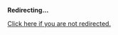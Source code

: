 <!DOCTYPE html>
<html>
<head>
<title>Redirecting...</title>
<link rel="canonical" href="http://home.jle0.com:4111/entry/blog-engine-updates-markdown-preprocessor-fay-scripts.html.md"/>
<meta http-equiv="content-type" content="text/html; charset=utf-8" />
<script>
(function(i,s,o,g,r,a,m){i['GoogleAnalyticsObject']=r;i[r]=i[r]||function(){
(i[r].q=i[r].q||[]).push(arguments)},i[r].l=1*new Date();a=s.createElement(o),
m=s.getElementsByTagName(o)[0];a.async=1;a.src=g;m.parentNode.insertBefore(a,m)
})(window,document,'script','//www.google-analytics.com/analytics.js','ga');
ga('create', { trackingId: 'UA-443711-7', cookieDomain: 'jle0.com', redirect: 'http://home.jle0.com:4111/entry/blog-engine-updates-markdown-preprocessor-fay-scripts.html.md'});
ga('send', { hitType: 'pageview', hitCallback: function() { document.location.href = 'http://home.jle0.com:4111/entry/blog-engine-updates-markdown-preprocessor-fay-scripts.html.md'; } });
</script>
</head>
<body>
  <p><strong>Redirecting...</strong></p>
  <p><a href='http://home.jle0.com:4111/entry/blog-engine-updates-markdown-preprocessor-fay-scripts.html.md'>Click here if you are not redirected.</a></p>
  <script>
    setTimeout(function() { document.location.href = 'http://home.jle0.com:4111/entry/blog-engine-updates-markdown-preprocessor-fay-scripts.html.md'; }, 1000);
  </script>
</body>
</html>
